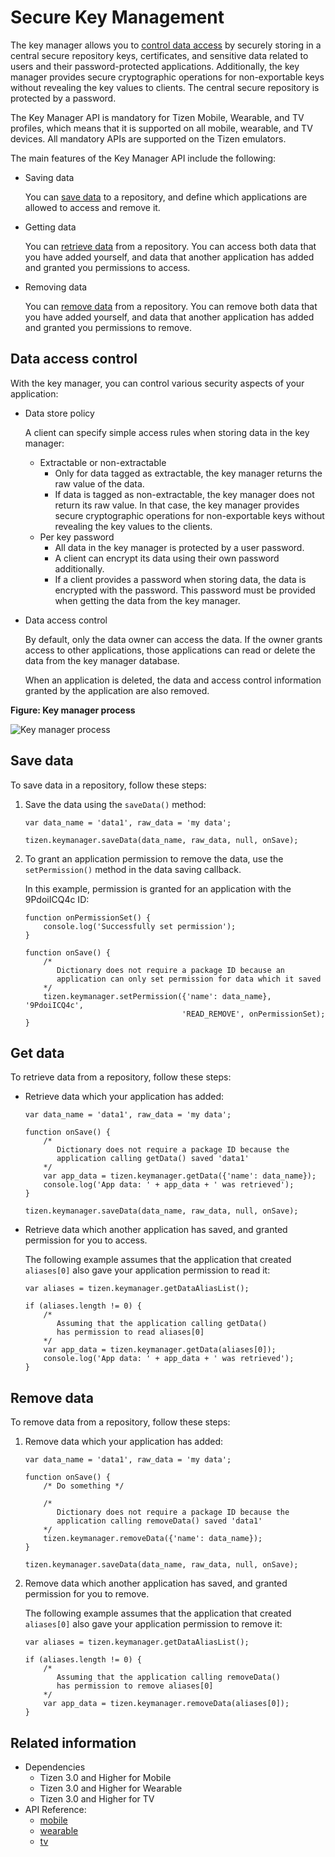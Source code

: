# Secure Key Management

The key manager allows you to [control data access](#data-access-control) by securely storing in a central secure repository keys, certificates, and sensitive data related to users and their password-protected applications. Additionally, the key manager provides secure cryptographic operations for non-exportable keys without revealing the key values to clients. The central secure repository is protected by a password.

The Key Manager API is mandatory for Tizen Mobile, Wearable, and TV profiles, which means that it is supported on all mobile, wearable, and TV devices. All mandatory APIs are supported on the Tizen emulators.

The main features of the Key Manager API include the following:

- Saving data		

  You can [save data](#saving-data) to a repository, and define which applications are allowed to access and remove it.

- Getting data		

  You can [retrieve data](#getting-data) from a repository. You can access both data that you have added yourself, and data that another application has added and granted you permissions to access.

- Removing data		

  You can [remove data](#removing-data) from a repository. You can remove both data that you have added yourself, and data that another application has added and granted you permissions to remove.

## Data access control

With the key manager, you can control various security aspects of your application:

- Data store policy

  A client can specify simple access rules when storing data in the key manager:

  - Extractable or non-extractable    
    - Only for data tagged as extractable, the key manager returns the raw value of the data.
    - If data is tagged as non-extractable, the key manager does not return its raw value. In that case, the key manager provides secure cryptographic operations for non-exportable keys without revealing the key values to the clients.
  - Per key password    
    - All data in the key manager is protected by a user password.
    - A client can encrypt its data using their own password additionally.
    - If a client provides a password when storing data, the data is encrypted with the password. This password must be provided when getting the data from the key manager.

- Data access control

  By default, only the data owner can access the data. If the owner grants access to other applications, those applications can read or delete the data from the key manager database.

  When an application is deleted, the data and access control information granted by the application are also removed.

**Figure: Key manager process**

![Key manager process](./media/key_manager.png)

## Save data

To save data in a repository, follow these steps:

1. Save the data using the `saveData()` method:

   ```
   var data_name = 'data1', raw_data = 'my data';

   tizen.keymanager.saveData(data_name, raw_data, null, onSave);
   ```

2. To grant an application permission to remove the data, use the `setPermission()` method in the data saving callback.

    In this example, permission is granted for an application with the 9PdoiICQ4c ID:

   ```
   function onPermissionSet() {
       console.log('Successfully set permission');
   }

   function onSave() {
       /*
          Dictionary does not require a package ID because an
          application can only set permission for data which it saved
       */
       tizen.keymanager.setPermission({'name': data_name}, '9PdoiICQ4c',
                                      'READ_REMOVE', onPermissionSet);
   }
   ```

## Get data

To retrieve data from a repository, follow these steps:

- Retrieve data which your application has added:

  ```
  var data_name = 'data1', raw_data = 'my data';

  function onSave() {
      /*
         Dictionary does not require a package ID because the
         application calling getData() saved 'data1'
      */
      var app_data = tizen.keymanager.getData({'name': data_name});
      console.log('App data: ' + app_data + ' was retrieved');
  }

  tizen.keymanager.saveData(data_name, raw_data, null, onSave);
  ```

- Retrieve data which another application has saved, and granted permission for you to access.

  The following example assumes that the application that created `aliases[0]` also gave your application permission to read it:

  ```
  var aliases = tizen.keymanager.getDataAliasList();

  if (aliases.length != 0) {
      /*
         Assuming that the application calling getData()
         has permission to read aliases[0]
      */
      var app_data = tizen.keymanager.getData(aliases[0]);
      console.log('App data: ' + app_data + ' was retrieved');
  }
  ```

## Remove data

To remove data from a repository, follow these steps:

1. Remove data which your application has added:

   ```
   var data_name = 'data1', raw_data = 'my data';

   function onSave() {
       /* Do something */

       /*
          Dictionary does not require a package ID because the
          application calling removeData() saved 'data1'
       */
       tizen.keymanager.removeData({'name': data_name});
   }

   tizen.keymanager.saveData(data_name, raw_data, null, onSave);
   ```

2. Remove data which another application has saved, and granted permission for you to remove.

   The following example assumes that the application that created `aliases[0]` also gave your application permission to remove it:

   ```
   var aliases = tizen.keymanager.getDataAliasList();

   if (aliases.length != 0) {
       /*
          Assuming that the application calling removeData()
          has permission to remove aliases[0]
       */
       var app_data = tizen.keymanager.removeData(aliases[0]);
   }
   ```

## Related information
* Dependencies   
  - Tizen 3.0 and Higher for Mobile
  - Tizen 3.0 and Higher for Wearable
  - Tizen 3.0 and Higher for TV
* API Reference:
  - [mobile](../../api/latest/device_api/mobile/tizen/keymanager.html)
  - [wearable](../../api/latest/device_api/wearable/tizen/keymanager.html)
  - [tv](../../api/latest/device_api/tv/tizen/keymanager.html)